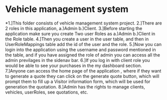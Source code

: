 # Vehicle management system

*1.]This folder consists of vehicle management system project.
2.]There are 2 roles in this application, a.)Admin b.)Client.
3.]Before starting the application make sure you create Two user Roles as a.)Admin b.)Client in the Role table.
4.]Then you create a user in the user table, and then in UserRoleMappings table add the id of the user and the role.
5.]Now you can login into the application using the username and password mentioned in the table, and if you have assigned the role of admin you can access all the admin previlages in the sidenav bar.
6.]If you log in with client role you would be able to see your purchases in the my dashboard section.
7.]Anyone can access the home page of the application , where if they want to generate a quote they can click on the generate quote button, which will prompt them to fill up a Visitor information form, which will be used for generation the quotation.
8.]Admin has the rights to manage clients, vehicles, userRoles, see quotations, etc.
